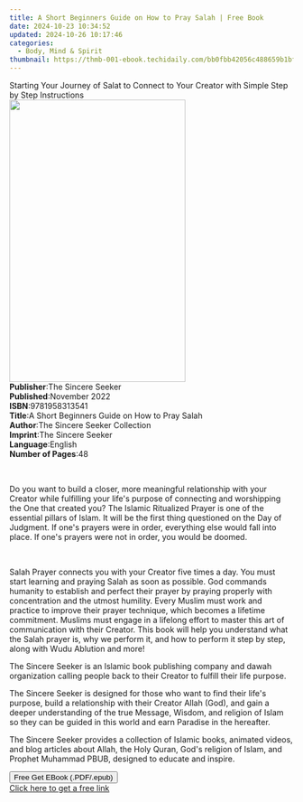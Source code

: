 ```yaml
---
title: A Short Beginners Guide on How to Pray Salah | Free Book
date: 2024-10-23 10:34:52
updated: 2024-10-26 10:17:46
categories:
  - Body, Mind & Spirit
thumbnail: https://thmb-001-ebook.techidaily.com/bb0fbb42056c488659b1bf45a5163befb450ddb9042cd09b1165e026b6d5037e.jpg
---
```

<main id="book-container">
  <div class="flex flex-col">
    <div class="book-brief flex-1 py-6 px-4 sm:p-6 md:py-10 md:px-8">
      <!-- brief-->
      <div class="book-brief-main">
        Starting Your Journey of Salat to Connect to Your Creator with Simple
        Step by Step Instructions
      </div>
    </div>
    <div
      class="book-meta-info flex-1 grid gap-4 col-start-1 col-end-3 row-start-1 sm:mb-6 sm:grid-cols-4 lg:gap-6 lg:col-start-2 lg:row-end-6 lg:row-span-6 lg:mb-0"
    >
      <div
        class="book-meta-info-left place-content-center mt-4 p-4 text-sm leading-6 col-start-2 col-span-2 dark:text-slate-400"
      >
        <img
          class="w-full h-500 object-cover rounded-lg sm:h-255 sm:col-span-2 lg:col-span-full"
          src="https://img-001-ebook.techidaily.com/f1b96cac91c8fc7429d20a345600ddced2db0f04b234db654c92e951cb8538ae.jpg"
          alt=""
          width="312"
          height="500"
        />
      </div>
      <div
        class="book-meta-info-right mt-2 col-start-1 row-start-2 col-span-3 self-center"
      >
        <!-- meta data  -->
        <div class="flex flex-col px-4 md:px-8">
          <div class="flex-1">
            <strong>Publisher</strong>:<span class="px-2"
              >The Sincere Seeker</span
            >
          </div>
          <div class="flex-1">
            <strong>Published</strong>:<span class="px-2">November 2022</span>
          </div>
          <div class="flex-1">
            <strong>ISBN</strong>:<span class="px-2">9781958313541</span>
          </div>
          <div class="flex-1">
            <strong>Title</strong>:<span class="px-2"
              >A Short Beginners Guide on How to Pray Salah</span
            >
          </div>
          <div class="flex-1">
            <strong>Author</strong>:<span class="px-2"
              >The Sincere Seeker Collection</span
            >
          </div>
          <div class="flex-1">
            <strong>Imprint</strong>:<span class="px-2"
              >The Sincere Seeker</span
            >
          </div>
          <div class="flex-1">
            <strong>Language</strong>:<span class="px-2">English</span>
          </div>
          <div class="flex-1">
            <strong>Number of Pages</strong>:<span class="px-2">48</span>
          </div>
        </div>
      </div>
    </div>
    <div class="book-description flex-1 py-6 px-4 sm:p-6 md:py-10 md:px-8">
      <div class="book-description-main">
        <div accordion-content="" id="description">
          <p>&nbsp;</p>
          <p>
            Do you want to build a closer, more meaningful relationship with
            your Creator while fulfilling your life's purpose of connecting and
            worshipping the One that created you? The Islamic Ritualized Prayer
            is one of the essential pillars of Islam. It will be the first thing
            questioned on the Day of Judgment. If one's prayers were in order,
            everything else would fall into place. If one's prayers were not in
            order, you would be doomed.
          </p>
          <p><br /></p>
          <p>
            Salah Prayer connects you with your Creator five times a day. You
            must start learning and praying Salah as soon as possible. God
            commands humanity to establish and perfect their prayer by praying
            properly with concentration and the utmost humility. Every Muslim
            must work and practice to improve their prayer technique, which
            becomes a lifetime commitment. Muslims must engage in a lifelong
            effort to master this art of communication with their Creator. This
            book will help you understand what the Salah prayer is, why we
            perform it, and how to perform it step by step, along with Wudu
            Ablution and more!
          </p>
          <p>
            The Sincere Seeker is an Islamic book publishing company and dawah
            organization calling people back to their Creator to fulfill their
            life purpose.
          </p>
          <p>
            The Sincere Seeker is designed for those who want to find their
            life's purpose, build a relationship with their Creator Allah (God),
            and gain a deeper understanding of the true Message, Wisdom, and
            religion of Islam so they can be guided in this world and earn
            Paradise in the hereafter.
          </p>
          <p>
            The Sincere Seeker provides a collection of Islamic books, animated
            videos, and blog articles about Allah, the Holy Quran, God's
            religion of Islam, and Prophet Muhammad PBUB, designed to educate
            and inspire.
          </p>
        </div>
        <div class="accordion-fader"></div>
      </div>
    </div>
    <div class="book-excerpts flex-1 py-6 px-4 sm:p-6 md:py-10 md:px-8"></div>
    <div
      class="book-about-author flex-1 py-6 px-4 sm:p-6 md:py-10 md:px-8"
    ></div>
    <div class="book-free-get flex-1 py-6 px-4 sm:p-6 md:py-10 md:px-8">
      <button
        id="btn-free-get"
        class="bg-blue-500 hover:bg-blue-700 text-white font-bold py-2 px-4 rounded"
      >
        Free Get EBook (.PDF/.epub)
      </button>
      <div id="countdown-display" class="px-2 text-lg mt-2"></div>
      <a
        id="free-link"
        class="hidden bg-blue-500 hover:bg-blue-700 text-white font-bold py-2 px-4 rounded"
        href="https://www.ebooks.com/en-us/book/210720504/a-short-beginners-guide-on-how-to-pray-salah/the-sincere-seeker-collection/"
        target="_blank"
        >Click here to get a free link</a
      >
    </div>
    <script>
      let countdownTime = 0;
      let countdownInterval = null;
      document
        .getElementById('btn-free-get')
        .addEventListener('click', startCountdown);
      function startCountdown() {
        countdownTime = new Date().getTime() + 60000 * 3;
        countdownInterval = setInterval(updateCountdown, 1000);
        document.getElementById('btn-free-get').disabled = true;
        document
          .getElementById('btn-free-get')
          .classList.add('bg-gray-500', 'cursor-not-allowed');
      }
      function updateCountdown() {
        let currentTime = new Date().getTime();
        let timeLeft = countdownTime - currentTime;
        let secondsLeft = Math.floor(timeLeft / 1000);
        document.getElementById('countdown-display').innerHTML =
          `Remaining time: ${secondsLeft} seconds.`;
        if (secondsLeft <= 0) {
          clearInterval(countdownInterval);
          document.getElementById('btn-free-get').classList.add('hidden');
          document.getElementById('free-link').classList.remove('hidden');
          document.getElementById('countdown-display').innerHTML = '';
        }
      }
    </script>
  </div>
</main>
